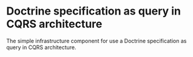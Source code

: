 # Doctrine specification as query in CQRS architecture

The simple infrastructure component for use a Doctrine specification as query in CQRS architecture.

